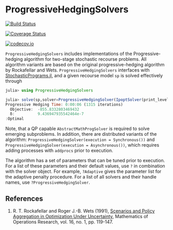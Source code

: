 # ProgressiveHedgingSolvers

[![Build Status](https://travis-ci.org/martinbiel/ProgressiveHedgingSolvers.jl.svg?branch=test)](https://travis-ci.org/martinbiel/ProgressiveHedgingSolvers.jl)

[![Coverage Status](https://coveralls.io/repos/martinbiel/ProgressiveHedgingSolvers.jl/badge.svg?branch=test&service=github)](https://coveralls.io/github/martinbiel/ProgressiveHedgingSolvers.jl?branch=test)

[![codecov.io](http://codecov.io/github/martinbiel/ProgressiveHedgingSolvers.jl/coverage.svg?branch=test)](http://codecov.io/github/martinbiel/ProgressiveHedgingSolvers.jl?branch=test)

`ProgressiveHedgingSolvers` includes implementations of the Progressive-hedging algorithm for two-stage stochastic recourse problems. All algorithm variants are based on the original progressive-hedging algorithm by Rockafellar and Wets. `ProgressiveHedgingSolvers` interfaces with [StochasticPrograms.jl][StochProg], and a given recourse model `sp` is solved effectively through

```julia
julia> using ProgressiveHedgingSolvers

julia> solve(sp,solver=ProgressiveHedgingSolver(IpoptSolver(print_level=0)))
Progressive Hedging Time: 0:00:06 (1315 iterations)
  Objective:  -855.8332803469432
  δ:          9.436947935542464e-7
:Optimal

```

Note, that a QP capable `AbstractMathProgSolver` is required to solve emerging subproblems. In addition, there are distributed variants of the algorithm: `ProgressiveHedgingSolver(execution = Synchronous())` and `ProgressiveHedgingSolver(execution = Asynchronous())`, which requires adding processes with `addprocs` prior to execution.

The algorithm has a set of parameters that can be tuned prior to execution. For a list of these parameters and their default values, use `?` in combination with the solver object. For example, `?Adaptive` gives the parameter list for the adaptive penalty procedure. For a list of all solvers and their handle names, use `?ProgressiveHedgingSolver`.

[StochProg]: https://github.com/martinbiel/StochasticPrograms.jl

## References

1. R. T. Rockafellar and Roger J.-B. Wets (1991), [Scenarios and Policy Aggregation in Optimization Under Uncertainty](https://pubsonline.informs.org/doi/10.1287/moor.16.1.119),
Mathematics of Operations Research, vol. 16, no. 1, pp. 119-147.
